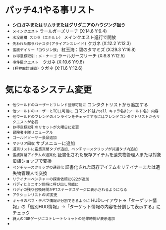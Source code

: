 # パッチ4.1やる事リスト
- **シロガネまたはリムサまたはグリダニアのハウジング狙う**
- `メインクエスト` ラールガーズリーチ (X:14.6 Y:9.4)
- `水没遺構 スカラ（エキルレ）` メインクエスト進行で開放
- `失われた都ラバナスタ(アライアンスレイド)` クガネ (X:12.2 Y:12.3)
- `蛮族デイリー「コウジン族」` 紅玉海：碧のタマミズ (X:29.3 Y:16.8)
- `お得意様取引：メ・ナーゴ` ラールガーズリーチ (X:9.8 Y:12.5)
- `事件屋クエスト`　クガネ (X:10.6 Y:9.8)
- `(極神龍討滅戦)` クガネ (X:11.6 Y:12.6)


# 気になるシステム変更
- `他ワールドのユーザーとフレンド登録可能に` コンタクトリストから追加する
- `他ワールドのユーザーとTELL可能に` コマンドは`/tell キャラ名@(ワールド名) 内容`
- `他ワールドのフレンドのオンラインをチェックするにはフレンドコンタクトリストからリクエストが必要`
- `お得意様取引のリセットが火曜日に変更`
- `冒険者小隊リニューアル`
- `ゴールドソーサー景品追加`
- `マテリア回収` サブメニューに追加
- `通貨リストに蛮族貨幣タブが追加、ベンチャースクリップが共通タブ内追加`
- `蛮族貨幣アイテムの通貨化` 証書化された既存アイテムを遺失物管理人または対象蛮族ショップで変換
- `ベンチャースクリップの通貨化` 証書化された既存アイテムをリテイナーまたは遺失物管理人で交換
- `リテイナーベンチャーの探索依頼にG22が追加`
- `バディとミニオン同時に呼び出し可能に`
- `バディの残り召喚時間がPTステータスゲージに表示されるようになる`
- `アクションリストのUI変更`
- `キャラのバフ・デバフ情報が分割できるように` HUDレイアウト→「ターゲット情報」の「個別HUD情報」→「ターゲット情報の内容を分割して表示する」にチェック
- `詩人のJOBゲージにストレートショットの効果時間が表示追加`
- 